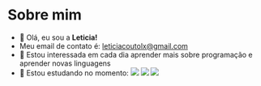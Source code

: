 # Sobre mim
- 👋 Olá, eu sou a **Leticia!**
-  Meu email de contato é: leticiacoutolx@gmail.com
- 👀 Estou interessada em cada dia aprender mais sobre programação e aprender novas linguagens
- 🌱 Estou estudando no momento:
![](https://img.shields.io/badge/HTML5-E34F26?style=for-the-badge&logo=html5&logoColor=white)
![](https://img.shields.io/badge/JavaScript-323330?style=for-the-badge&logo=javascript&logoColor=F7DF1E)
![](https://img.shields.io/badge/CSS3-1572B6?style=for-the-badge&logo=css3&logoColor=white)
